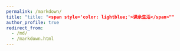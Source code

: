 ```yaml
---
permalink: /markdown/
title: "title: "<span style='color: lightblue;'>课余生活</span>""
author_profile: true
redirect_from: 
  - /md/
  - /markdown.html
---
```


